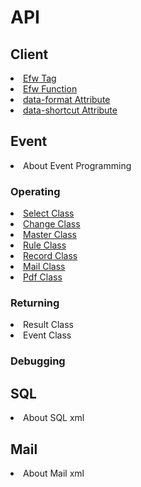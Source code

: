<H1>API</H1>

<h2>Client</h2>
<li><a href="api_efw_tag.md">Efw Tag</a></li>
<li><a href="api_efw_function.md">Efw Function</a></li>
<li><a href="api_data_format.md">data-format Attribute</a></li>
<li><a href="api_data_shortcut.md">data-shortcut Attribute</a></li>

<h2>Event</h2>
<li>About Event Programming</li>
<h3>Operating</h3>
<li><a href="api_select.md">Select Class</a></li>
<li><a href="api_change.md">Change Class</a></li>
<li><a href="api_master.md">Master Class</a></li>
<li><a href="api_rule.md">Rule Class</a></li>
<li><a href="api_record.md">Record Class</a></li>
<li><a href="api_mail.md">Mail Class</a></li>
<li><a href="api_pdf.md">Pdf Class</a></li>


<h3>Returning</h3>
<li>Result Class</li>
<li>Event Class</li>


<h3>Debugging</h3>


<h2>SQL</h2>
<li>About SQL xml</li>
<h2>Mail</h2>
<li>About Mail xml</li>